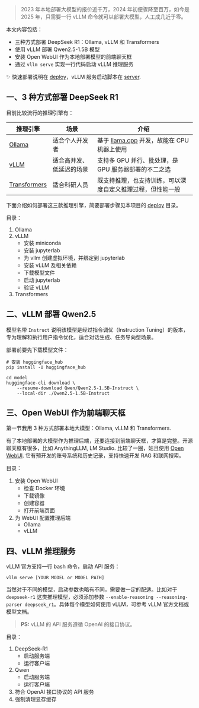 
> 2023 年本地部署大模型的报价近千万，2024 年初便骤降至百万，如今是 2025 年，只需要一行 vLLM 命令就可以部署大模型，人工成几近于零。

本文内容包括：

- 三种方式部署 DeepSeek R1：Ollama, vLLM 和 Transformers
- 使用 vLLM 部署 Qwen2.5-1.5B 模型
- 安装 Open WebUI 作为本地部署模型的前端聊天框
- 通过 `vllm serve` 实现一行代码启动 vLLM 推理服务

✨ 快速部署说明在 [deploy](/deploy)，vLLM 服务启动脚本在 [server](/server).


## 一、3 种方式部署 DeepSeek R1

目前比较流行的推理引擎有：

| 推理引擎                                                        |场景|介绍|
|-------------------------------------------------------------| -- |-- |
| [Ollama](https://github.com/ollama/ollama)                  |适合个人开发者|基于 [llama.cpp](https://github.com/ggml-org/llama.cpp) 开发，故能在 CPU 机器上使用|
| [vLLM](https://github.com/vllm-project/vllm)                |适合高并发、低延迟的场景|支持多 GPU 并行、批处理，是 GPU 服务器部署的不二之选|
| [Transformers](https://github.com/huggingface/transformers) |适合科研人员|既支持推理，也支持训练，可以深度自定义推理过程，但性能一般|

下面介绍如何部署这三款推理引擎，简要部署步骤见本项目的 [deploy](/deploy) 目录。

目录：

1. Ollama
2. vLLM
    - 安装 miniconda
    - 安装 jupyterlab
    - 为 vllm 创建虚拟环境，并绑定到 jupyterlab
    - 安装 vLLM 及相关依赖
    - 下载模型文件
    - 启动 jupyterlab
    - 验证 vLLM
3. Transformers


## 二、vLLM 部署 Qwen2.5

模型名带 `Instruct` 说明该模型是经过指令调优（Instruction Tuning）的版本，专为理解和执行用户指令优化，适合对话生成、任务导向型场景。

部署前要先下载模型文件：

```
# 安装 huggingface_hub
pip install -U huggingface_hub

cd model
huggingface-cli download \
    --resume-download Qwen/Qwen2.5-1.5B-Instruct \
    --local-dir ./Qwen2.5-1.5B-Instruct
```


## 三、Open WebUI 作为前端聊天框

第一节我用 3 种方式部署本地大模型：Ollama, vLLM 和 Transformers.

有了本地部署的大模型作为推理后端，还要连接到前端聊天框，才算是完整。开源聊天框有很多，比如 AnythingLLM, LM Studio. 比较了一圈，姑且使用 [Open WebUI](https://github.com/open-webui/open-webui). 它有预开发的账号系统和历史记录，支持快速开发 RAG 和联网搜索。

目录：

1. 安装 Open WebUI
    - 检查 Docker 环境
    - 下载镜像
    - 创建容器
    - 打开前端页面
2. 为 WebUI 配置推理后端
    - Ollama
    - vLLM


## 四、vLLM 推理服务

vLLM 官方支持一行 bash 命令，启动 API 服务：

```
vllm serve [YOUR MODEL or MODEL PATH]
```

当然对于不同的模型，启动参数也略有不同，需要做一定的配适。比如对于 `deepseek-r1` 这类推理模型，必须添加参数 `--enable-reasoning --reasoning-parser deepseek_r1`。具体每个模型如何使用 vLLM，可参考 vLLM 官方文档或模型文档。

> **PS:** vLLM 的 API 服务遵循 OpenAI 的接口协议。

目录：

1. DeepSeek-R1
    - 启动服务端
    - 运行客户端
2. Qwen
    - 启动服务端
    - 运行客户端
3. 符合 OpenAI 接口协议的 API 服务
4. 强制清理显存缓存
